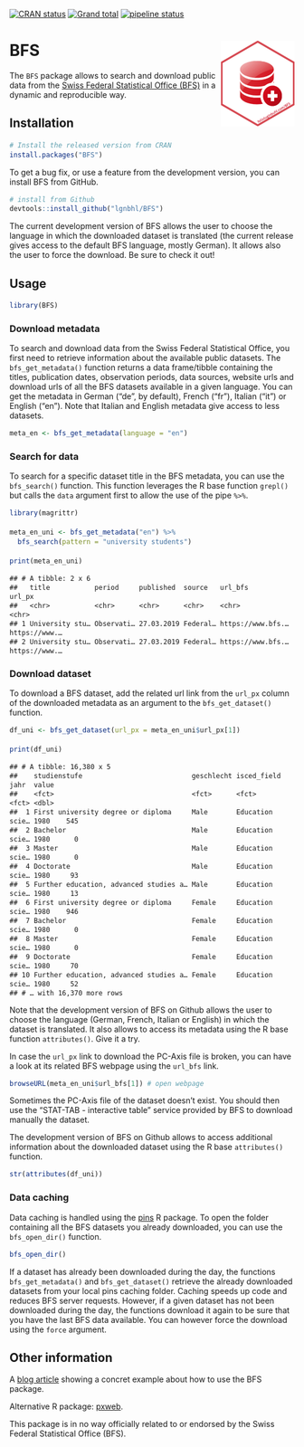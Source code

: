 <!-- badges: start -->
[![CRAN
status](https://www.r-pkg.org/badges/version/BFS)](https://CRAN.R-project.org/package=BFS)
[![Grand
total](http://cranlogs.r-pkg.org/badges/grand-total/BFS)](https://cran.r-project.org/package=BFS)
[![pipeline
status](https://gitlab.com/lgnbhl/BFS/badges/master/pipeline.svg)](https://gitlab.com/lgnbhl/BFS/pipelines)
<!-- badges: end -->

BFS <img src="man/figures/logo.png" align="right" />
====================================================

The `BFS` package allows to search and download public data from the
<a href="https://www.bfs.admin.ch/bfs/en/home/statistics/catalogues-databases/data.html" target="_blank">Swiss Federal Statistical Office (BFS)</a>
in a dynamic and reproducible way.

Installation
------------

``` r
# Install the released version from CRAN
install.packages("BFS")
```

To get a bug fix, or use a feature from the development version, you can
install BFS from GitHub.

``` r
# install from Github
devtools::install_github("lgnbhl/BFS")
```

The current development version of BFS allows the user to choose the
language in which the downloaded dataset is translated (the current
release gives access to the default BFS language, mostly German). It
allows also the user to force the download. Be sure to check it out!

Usage
-----

``` r
library(BFS)
```

### Download metadata

To search and download data from the Swiss Federal Statistical Office,
you first need to retrieve information about the available public
datasets. The `bfs_get_metadata()` function returns a data frame/tibble
containing the titles, publication dates, observation periods, data
sources, website urls and download urls of all the BFS datasets
available in a given language. You can get the metadata in German (“de”,
by default), French (“fr”), Italian (“it”) or English (“en”). Note that
Italian and English metadata give access to less datasets.

``` r
meta_en <- bfs_get_metadata(language = "en")
```

### Search for data

To search for a specific dataset title in the BFS metadata, you can use
the `bfs_search()` function. This function leverages the R base function
`grepl()` but calls the `data` argument first to allow the use of the
pipe `%>%`.

``` r
library(magrittr)

meta_en_uni <- bfs_get_metadata("en") %>%
  bfs_search(pattern = "university students")

print(meta_en_uni)
```

    ## # A tibble: 2 x 6
    ##   title           period     published  source   url_bfs           url_px       
    ##   <chr>           <chr>      <chr>      <chr>    <chr>             <chr>        
    ## 1 University stu… Observati… 27.03.2019 Federal… https://www.bfs.… https://www.…
    ## 2 University stu… Observati… 27.03.2019 Federal… https://www.bfs.… https://www.…

### Download dataset

To download a BFS dataset, add the related url link from the `url_px`
column of the downloaded metadata as an argument to the
`bfs_get_dataset()` function.

``` r
df_uni <- bfs_get_dataset(url_px = meta_en_uni$url_px[1])

print(df_uni)
```

    ## # A tibble: 16,380 x 5
    ##    studienstufe                           geschlecht isced_field     jahr  value
    ##    <fct>                                  <fct>      <fct>           <fct> <dbl>
    ##  1 First university degree or diploma     Male       Education scie… 1980    545
    ##  2 Bachelor                               Male       Education scie… 1980      0
    ##  3 Master                                 Male       Education scie… 1980      0
    ##  4 Doctorate                              Male       Education scie… 1980     93
    ##  5 Further education, advanced studies a… Male       Education scie… 1980     13
    ##  6 First university degree or diploma     Female     Education scie… 1980    946
    ##  7 Bachelor                               Female     Education scie… 1980      0
    ##  8 Master                                 Female     Education scie… 1980      0
    ##  9 Doctorate                              Female     Education scie… 1980     70
    ## 10 Further education, advanced studies a… Female     Education scie… 1980     52
    ## # … with 16,370 more rows

Note that the development version of BFS on Github allows the user to
choose the language (German, French, Italian or English) in which the
dataset is translated. It also allows to access its metadata using the R
base function `attributes()`. Give it a try.

In case the `url_px` link to download the PC-Axis file is broken, you
can have a look at its related BFS webpage using the `url_bfs` link.

``` r
browseURL(meta_en_uni$url_bfs[1]) # open webpage
```

Sometimes the PC-Axis file of the dataset doesn’t exist. You should then
use the “STAT-TAB - interactive table” service provided by BFS to
download manually the dataset.

The development version of BFS on Github allows to access additional
information about the downloaded dataset using the R base `attributes()`
function.

``` r
str(attributes(df_uni))
```

### Data caching

Data caching is handled using the [pins](https://pins.rstudio.com/) R
package. To open the folder containing all the BFS datasets you already
downloaded, you can use the `bfs_open_dir()` function.

``` r
bfs_open_dir()
```

If a dataset has already been downloaded during the day, the functions
`bfs_get_metadata()` and `bfs_get_dataset()` retrieve the already
downloaded datasets from your local pins caching folder. Caching speeds
up code and reduces BFS server requests. However, if a given dataset has
not been downloaded during the day, the functions download it again to
be sure that you have the last BFS data available. You can however force
the download using the `force` argument.

Other information
-----------------

A [blog article](https://felixluginbuhl.com/blog/2019/11/07/swiss-data)
showing a concret example about how to use the BFS package.

Alternative R package:
<a href="https://github.com/rOpenGov/pxweb" target="_blank">pxweb</a>.

This package is in no way officially related to or endorsed by the Swiss
Federal Statistical Office (BFS).
